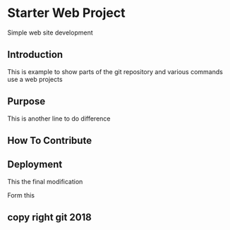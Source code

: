 # Starter Web Project

Simple web site development

## Introduction
This is example to show parts of the git repository  and various commands use a web projects


## Purpose

This is another line to do difference

## How To Contribute

## Deployment
This the final modification

Form this 



## copy right git 2018
